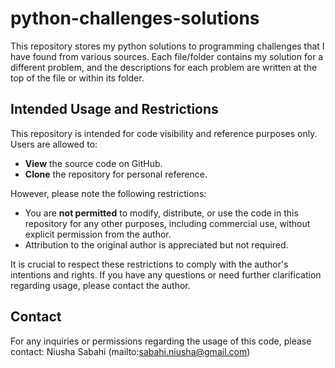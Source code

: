 # python-challenges-solutions
This repository stores my python solutions to programming challenges that I have found from various sources.
Each file/folder contains my solution for a different problem, and the descriptions for each problem are written at the top of the file or within its folder.

## Intended Usage and Restrictions
This repository is intended for code visibility and reference purposes only. Users are allowed to:
- **View** the source code on GitHub.
- **Clone** the repository for personal reference.

However, please note the following restrictions:
- You are **not permitted** to modify, distribute, or use the code in this repository for any other purposes, including commercial use, without explicit permission from the author.
- Attribution to the original author is appreciated but not required.

It is crucial to respect these restrictions to comply with the author's intentions and rights. If you have any questions or need further clarification regarding usage, please contact the author.

## Contact
For any inquiries or permissions regarding the usage of this code, please contact:
Niusha Sabahi (mailto:sabahi.niusha@gmail.com)
